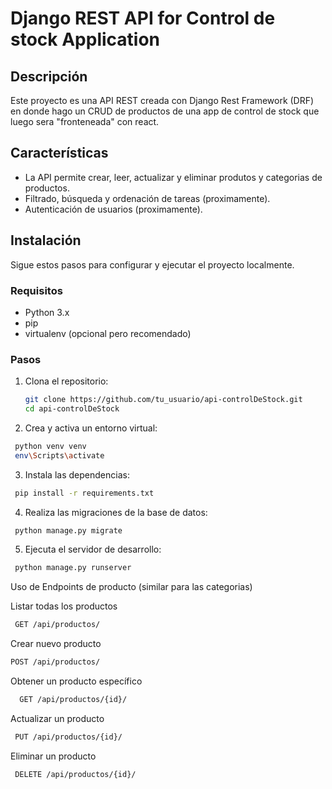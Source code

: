 # Django REST API for Control de stock Application

## Descripción

Este proyecto es una API REST creada con Django Rest Framework (DRF) en donde hago un CRUD de productos de una app de control de stock que luego sera "fronteneada" con react.

## Características

- La API permite crear, leer, actualizar y eliminar produtos y categorias de productos.
- Filtrado, búsqueda y ordenación de tareas (proximamente).
- Autenticación de usuarios (proximamente).

## Instalación

Sigue estos pasos para configurar y ejecutar el proyecto localmente.

### Requisitos

- Python 3.x
- pip
- virtualenv (opcional pero recomendado)

### Pasos

1. Clona el repositorio:
   ```sh
   git clone https://github.com/tu_usuario/api-controlDeStock.git
   cd api-controlDeStock
   ```
2. Crea y activa un entorno virtual:
  ```sh
   python venv venv
   env\Scripts\activate
  ```
3. Instala las dependencias:
  ```sh
   pip install -r requirements.txt
  ```
4. Realiza las migraciones de la base de datos:
  ```sh
   python manage.py migrate
  ```
5. Ejecuta el servidor de desarrollo:
  ```sh
   python manage.py runserver
  ```

Uso de Endpoints de producto (similar para las categorias)

Listar todas los productos
  ```sh
   GET /api/productos/
  ```
Crear nuevo producto
   ```sh
   POST /api/productos/
  ```
Obtener un producto específico
 ```sh
   GET /api/productos/{id}/
  ```
Actualizar un producto
  ```sh
   PUT /api/productos/{id}/
  ```
Eliminar un producto
  ```sh
   DELETE /api/productos/{id}/
  ```
